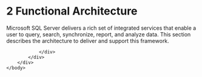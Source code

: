 <html dir="LTR" xmlns:mshelp="http://msdn.microsoft.com/mshelp" xmlns:ddue="http://ddue.schemas.microsoft.com/authoring/2003/5" xmlns:xlink="http://www.w3.org/1999/xlink" xmlns:tool="http://www.microsoft.com/tooltip">
    <head>
        <meta http-equiv="Content-Type" content="text/html; CHARSET=utf-8"></meta>
        <meta name="save" content="history"></meta>
        <title>2 Functional Architecture</title>
        <xml>
            <mshelp:toctitle title="2 Functional Architecture"></mshelp:toctitle>
            <mshelp:rltitle title="[MS-SSSO]: Functional Architecture"></mshelp:rltitle>
            <mshelp:keyword index="A" term="4e5c0d58-5405-43a2-b4f1-4c3381ad5dc8"></mshelp:keyword>
            <mshelp:attr name="DCSext.ContentType" value="open specification"></mshelp:attr>
            <mshelp:attr name="AssetID" value="4e5c0d58-5405-43a2-b4f1-4c3381ad5dc8"></mshelp:attr>
            <mshelp:attr name="TopicType" value="kbRef"></mshelp:attr>
            <mshelp:attr name="DCSext.Title" value="[MS-SSSO]: Functional Architecture" />
        </xml>
    </head>
    <body>
        <div id="header">
            <h1 class="heading">2 Functional Architecture</h1>
        </div>
        <div id="mainSection">
            <div id="mainBody">
                <div id="allHistory" class="saveHistory"></div>
                <div id="sectionSection0" class="section" name="collapseableSection">
                    

<p>Microsoft SQL Server delivers a rich set of integrated
services that enable a user to query, search, synchronize, report, and analyze
data. This section describes the architecture to deliver and support this
framework.</p>


                </div>
            </div>
        </div>
    </body>
</html>